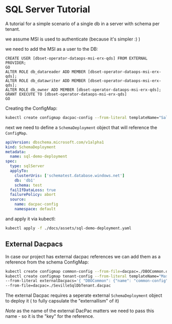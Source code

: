 # SQL Server Tutorial

A tutorial for a simple scenario of a single db in a server with schema per tenant.

we assume MSI is used to authenticate (because it's simpler :) )

we need to add the MSI as a user to the DB:

```TSQL
CREATE USER [dbset-operator-dataops-msi-erx-qds] FROM EXTERNAL PROVIDER;
GO
ALTER ROLE db_datareader ADD MEMBER [dbset-operator-dataops-msi-erx-qds];
ALTER ROLE db_datawriter ADD MEMBER [dbset-operator-dataops-msi-erx-qds];
ALTER ROLE db_owner ADD MEMBER [dbset-operator-dataops-msi-erx-qds];
GRANT EXECUTE TO [dbset-operator-dataops-msi-erx-qds]
GO
```

Creating the ConfigMap:

```bash
kubectl create configmap dacpac-config --from-literal templateName="SalesLT" --from-file=dacpac=./docs/assets/test.dacpac
```

next we need to define a `SchemaDeployment` object that will reference the `ConfigMap`.

```yaml
apiVersion: dbschema.microsoft.com/v1alpha1
kind: SchemaDeployment
metadata:
  name: sql-demo-deployment
spec:
  type: sqlServer
  applyTo:
    clusterUris: ['schematest.database.windows.net']
    db: 'db1'
    schema: test
  failIfDataLoss: true
  failurePolicy: abort
  source:
    name: dacpac-config
    namespace: default
```

and apply it via kubectl:

```bash
kubectl apply -f ./docs/assets/sql-demo-deployment.yaml
```

## External Dacpacs

In case our project has external dacpac references we can add them as a reference from the schema ConfigMap:

```bash
kubectl create configmap common-config --from-file=dacpac=./DBOCommon.dacpac
kubectl create configmap tenant-config --from-literal templateName="MasterSchema" \
--from-literal externalDacpacs='{ "DBOCommon": {"name": "common-config", "namespace": "default"}}' \
--from-file=dacpac=./SevilleSqlDbTenant.dacpac
```

The external Dacpac requires a seperate external `SchemaDeployment` object to deploy it ( to fully capsulate the "externallism" of it)

*Note* as the name of the external DacPac matters we need to pass this name - so it is the "key" for the reference.
